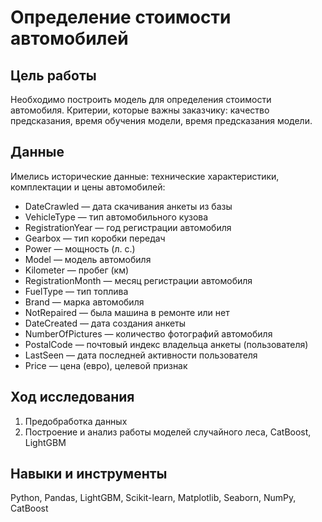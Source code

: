 # Определение стоимости автомобилей
## Цель работы
Необходимо построить модель для определения стоимости автомобиля. Критерии, которые важны заказчику: качество предсказания, время обучения модели, время предсказания модели.
## Данные
Имелись исторические данные: технические характеристики, комплектации и цены автомобилей:

- DateCrawled — дата скачивания анкеты из базы
- VehicleType — тип автомобильного кузова
- RegistrationYear — год регистрации автомобиля
- Gearbox — тип коробки передач
- Power — мощность (л. с.)
- Model — модель автомобиля
- Kilometer — пробег (км)
- RegistrationMonth — месяц регистрации автомобиля
- FuelType — тип топлива
- Brand — марка автомобиля
- NotRepaired — была машина в ремонте или нет
- DateCreated — дата создания анкеты
- NumberOfPictures — количество фотографий автомобиля
- PostalCode — почтовый индекс владельца анкеты (пользователя)
- LastSeen — дата последней активности пользователя
- Price — цена (евро), целевой признак

## Ход исследования
1. Предобработка данных
2. Построение и анализ работы моделей случайного леса, CatBoost, LightGBM

## Навыки и инструменты
Python, Pandas, LightGBM, Scikit-learn, Matplotlib, Seaborn, NumPy, CatBoost
